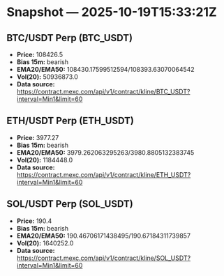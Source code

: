 # Snapshot — 2025-10-19T15:33:21Z

## BTC/USDT Perp (BTC_USDT)
- **Price:** 108426.5
- **Bias 15m:** bearish
- **EMA20/EMA50:** 108430.17599512594/108393.63070064542
- **Vol(20):** 50936873.0
- **Data source:** https://contract.mexc.com/api/v1/contract/kline/BTC_USDT?interval=Min1&limit=60

## ETH/USDT Perp (ETH_USDT)
- **Price:** 3977.27
- **Bias 15m:** bearish
- **EMA20/EMA50:** 3979.262063295263/3980.8805132383745
- **Vol(20):** 1184448.0
- **Data source:** https://contract.mexc.com/api/v1/contract/kline/ETH_USDT?interval=Min1&limit=60

## SOL/USDT Perp (SOL_USDT)
- **Price:** 190.4
- **Bias 15m:** bearish
- **EMA20/EMA50:** 190.46706171438495/190.67184311739857
- **Vol(20):** 1640252.0
- **Data source:** https://contract.mexc.com/api/v1/contract/kline/SOL_USDT?interval=Min1&limit=60
